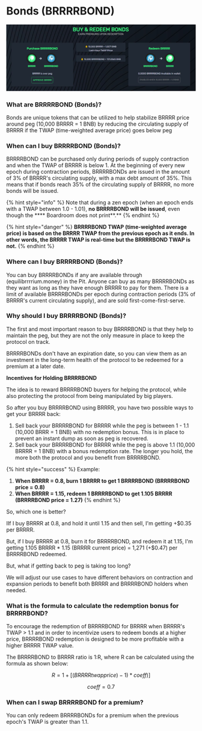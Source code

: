 # Bonds (BRRRRBOND)

![The "Pit", where you can interact with the protocol's bonding mechanism](../.gitbook/assets/Bond.JPG)

### What are BRRRRBOND (Bonds)?

Bonds are unique tokens that can be utilized to help stabilize BRRRR price around peg (10,000 BRRRR = 1 BNB) by reducing the circulating supply of BRRRR if the TWAP (time-weighted average price) goes below peg

### When can I buy BRRRRBOND (Bonds)?

BRRRRBOND can be purchased only during periods of supply contraction and when the TWAP of BRRRR is below 1. At the beginning of every new epoch during contraction periods, BRRRRBONDs are issued in the amount of 3% of BRRRR's circulating supply, with a max debt amount of 35%. This means that if bonds reach 35% of the circulating supply of BRRRR, no more bonds will be issued.&#x20;

{% hint style="info" %}
Note that during a zen epoch (when an epoch ends with a TWAP between 1.0 - 1.01), **no BRRRRBOND will be issued**, even though the **** Boardroom does not print**.**&#x20;
{% endhint %}

{% hint style="danger" %}
**BRRRRBOND TWAP (time-weighted average price) is based on the BRRRR TWAP from the previous epoch as it ends. In other words, the BRRRR TWAP is real-time but the BRRRRBOND TWAP is not.**
{% endhint %}

### Where can I buy BRRRRBOND (Bonds)?

You can buy BRRRRBONDs if any are available through (equilibrrrrium.money) in the Pit. Anyone can buy as many BRRRRBONDs as they want as long as they have enough BRRRR to pay for them. There is a limit of available BRRRRBONDs per epoch during contraction periods (3% of BRRRR's current circulating supply), and are sold first-come-first-serve.

### Why should I buy BRRRRBOND (Bonds)?

The first and most important reason to buy BRRRRBOND is that they help to maintain the peg, but they are not the only measure in place to keep the protocol on track.

&#x20;BRRRRBONDs don't have an expiration date, so you can view them as an investment in the long-term health of the protocol to be redeemed for a premium at a later date.&#x20;

**Incentives for Holding BRRRRBOND**&#x20;

The idea is to reward BRRRRBOND buyers for helping the protocol, while also protecting the protocol from being manipulated by big players.&#x20;

So after you buy BRRRRBOND using BRRRR, you have two possible ways to get your BRRRR back:

1. Sell back your BRRRRBOND for BRRRR while the peg is between 1 - 1.1 (10,000 BRRR = 1 BNB) with no redemption bonus. This is in place to prevent an instant dump as soon as peg is recovered.
2. Sell back your BRRRRBOND for BRRRR while the peg is above 1.1 (10,000 BRRRR = 1 BNB) with a bonus redemption rate. The longer you hold, the more both the protocol and you benefit from BRRRRBOND.



{% hint style="success" %}
Example:

1. **When BRRRR = 0.8, burn 1 BRRRR to get 1 BRRRRBOND (BRRRRBOND price = 0.8)**
2. **When BRRRR = 1.15, redeem 1 BRRRRBOND to get 1.105 BRRRR (BRRRRBOND price = 1.27)**
{% endhint %}

So, which one is better?

IIf I buy BRRRR at 0.8, and hold it until 1.15 and then sell, I'm getting +$0.35 per BRRRR.

&#x20;But, if I buy BRRRR at 0.8, burn it for BRRRRBOND, and redeem it at 1.15, I'm getting 1.105 BRRRR \* 1.15 (BRRRR current price) = 1,271 (+$0.47) per BRRRRBOND redeemed.

&#x20;But, what if getting back to peg is taking too long?&#x20;

We will adjust our use cases to have different behaviors on contraction and expansion periods to benefit both BRRRR and BRRRRBOND holders when needed.

### What is the formula to calculate the redemption bonus for BRRRRBOND?

To encourage the redemption of BRRRRBOND for BRRRR when BRRRR's TWAP > 1.1 and in order to incentivize users to redeem bonds at a higher price, BRRRRBOND redemption is designed to be more profitable with a higher BRRRR TWAP value.&#x20;

The BRRRRBOND to BRRRR ratio is 1:R, where R can be calculated using the formula as shown below:

$$
R=1+[(BRRRRtwapprice)-1)*coeff)]
$$

$$
coeff = 0.7
$$

### When can I swap BRRRRBOND for a premium?

You can only redeem BRRRRBONDs for a premium when the previous epoch's TWAP is greater than 1.1.
